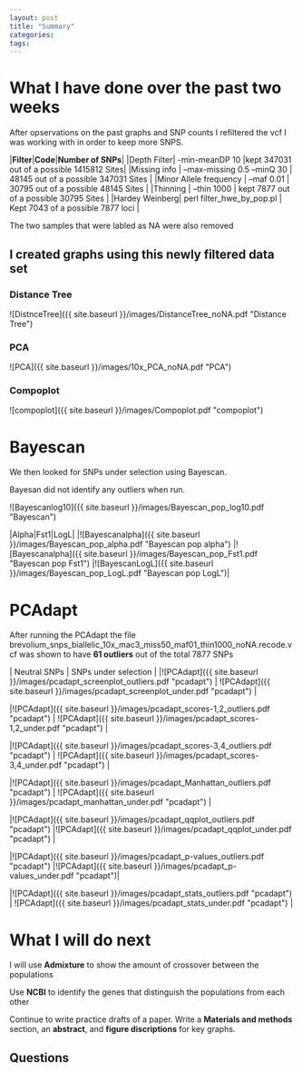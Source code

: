 ```yaml
---
layout: post
title: "Summary"
categories: 
tags: 
---
```



# What I have done over the past two weeks

After opservations on the past graphs and SNP counts I refiltered the vcf I was working with in order to keep more SNPS.

|**Filter**|**Code**|**Number of  SNPs**|
|Depth Filter| -min-meanDP 10 |kept 347031 out of a possible 1415812 Sites|
|Missing info | –max-missing 0.5 –minQ 30 | 48145 out of a possible 347031 Sites |
|Minor Allele frequency | –maf 0.01 | 30795 out of a possible 48145 Sites |
|Thinning | –thin 1000 | kept 7877 out of a possible 30795 Sites |
|Hardey Weinberg| perl filter_hwe_by_pop.pl | Kept 7043 of a possible 7877 loci |

The two samples that were labled as NA were also removed

## I created graphs using this newly filtered data set

### Distance Tree
![DistnceTree]({{ site.baseurl }}/images/DistanceTree_noNA.pdf "Distance Tree")

### PCA
![PCA]({{ site.baseurl }}/images/10x_PCA_noNA.pdf "PCA")

### Compoplot
![compoplot]({{ site.baseurl }}/images/Compoplot.pdf "compoplot")



# Bayescan

We then looked for SNPs under selection using Bayescan.

Bayesan did not identify any outliers when run. 


![Bayescanlog10]({{ site.baseurl }}/images/Bayescan_pop_log10.pdf "Bayescan")

|Alpha|Fst1|LogL|
|![Bayescanalpha]({{ site.baseurl }}/images/Bayescan_pop_alpha.pdf "Bayescan pop alpha") |![Bayescanalpha]({{ site.baseurl }}/images/Bayescan_pop_Fst1.pdf "Bayescan pop Fst1") |![BayescanLogL]({{ site.baseurl }}/images/Bayescan_pop_LogL.pdf "Bayescan pop LogL")|



# PCAdapt

After running the PCAdapt the file brevolium_snps_biallelic_10x_mac3_miss50_maf01_thin1000_noNA.recode.vcf was shown to have **61 outliers** out of the total 7877 SNPs

| Neutral SNPs | SNPs under selection |
|![PCAdapt]({{ site.baseurl }}/images/pcadapt_screenplot_outliers.pdf "pcadapt") | ![PCAdapt]({{ site.baseurl }}/images/pcadapt_screenplot_under.pdf "pcadapt") |

|![PCAdapt]({{ site.baseurl }}/images/pcadapt_scores-1,2_outliers.pdf "pcadapt") | ![PCAdapt]({{ site.baseurl }}/images/pcadapt_scores-1,2_under.pdf "pcadapt") |

|![PCAdapt]({{ site.baseurl }}/images/pcadapt_scores-3,4_outliers.pdf "pcadapt") | ![PCAdapt]({{ site.baseurl }}/images/pcadapt_scores-3,4_under.pdf "pcadapt") |

|![PCAdapt]({{ site.baseurl }}/images/pcadapt_Manhattan_outliers.pdf "pcadapt") | ![PCAdapt]({{ site.baseurl }}/images/pcadapt_manhattan_under.pdf "pcadapt") |

|![PCAdapt]({{ site.baseurl }}/images/pcadapt_qqplot_outliers.pdf "pcadapt") |![PCAdapt]({{ site.baseurl }}/images/pcadapt_qqplot_under.pdf "pcadapt") |

|![PCAdapt]({{ site.baseurl }}/images/pcadapt_p-values_outliers.pdf "pcadapt") |![PCAdapt]({{ site.baseurl }}/images/pcadapt_p-values_under.pdf "pcadapt")|

|![PCAdapt]({{ site.baseurl }}/images/pcadapt_stats_outliers.pdf "pcadapt") | ![PCAdapt]({{ site.baseurl }}/images/pcadapt_stats_under.pdf "pcadapt") |



# What I will do next

I will use **Admixture** to show the amount of crossover between the populations 

Use **NCBI** to identify the genes that distinguish the populations from each other

Continue to write practice drafts of a paper.
Write a **Materials and methods** section, an **abstract**, and **figure discriptions** for key graphs.


## Questions